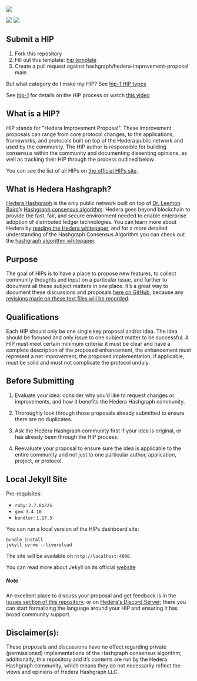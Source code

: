 ![](./assets/hedera_logo.png)

[![](https://img.shields.io/discord/373889138199494658)](https://discord.com/channels/373889138199494658/813488589773471774)
[![](https://img.shields.io/badge/view-published-blue)](https://hips.hedera.com)

## Submit a HIP

1. Fork this repository
2. Fill out this template: [hip template](hip-0000-template.md)
3. Create a pull request against hashgraph/hedera-improvement-proposal main

But what category do I make my HIP? See [hip-1 HIP types](HIP/hip-1.md#hip-types)

See [hip-1](HIP/hip-1.md) for details on the HIP process or watch [this video](https://www.youtube.com/watch?v=Gbk8EbtibA0)

## What is a HIP?

HIP stands for "Hedera Improvement Proposal". These improvement proposals can range from core protocol changes, to the applications, frameworks, and protocols built on top of the Hedera public network and used by the community. The HIP author is responsible for building consensus within the community and documenting dissenting opinions, as well as tracking their HIP through the process outlined below.

You can see the list of all HIPs on [the official HIPs site](https://hips.hedera.com).

## What is Hedera Hashgraph?

[Hedera Hashgraph](https://hedera.com) is the only public network built on top of [Dr. Leemon Baird](http://www.leemon.com/)’s [Hashgraph consensus algorithm](http://www.leemon.com/papers/2016b.pdf). Hedera goes beyond blockchain to provide the fast, fair, and secure environment needed to enable enterprise adoption of distributed ledger technologies. You can learn more about Hedera by [reading the Hedera whitepaper](https://hedera.com/whitepaper), and for a more detailed understanding of the Hashgraph Consensus Algorithm you can check out the [hashgraph algorithm whitepaper](http://www.leemon.com/papers/2016b.pdf).

## Purpose

The goal of HIPs is to have a place to propose new features, to collect community thoughts and input on a particular issue, and further to document all these subject matters in one place. It’s a great way to document these discussions and proposals [here on GitHub](https://github.com/hashgraph/hedera-improvement-proposal), because any [revisions made on these text files will be recorded](https://github.com/hashgraph/hedera-improvement-proposal/commits/master).

## Qualifications

Each HIP should only be one single key proposal and/or idea. The idea should be focused and only issue to one subject matter to be successful. A HIP must meet certain minimum criteria: it must be clear and have a complete description of the proposed enhancement, the enhancement must represent a net improvement, the proposed implementation, if applicable, must be solid and must not complicate the protocol unduly.

## Before Submitting

1. Evaluate your idea: consider why you’d like to request changes or improvements, and how it benefits the Hedera Hashgraph community.

2. Thoroughly look through those proposals already submitted to ensure there are no duplicates.

3. Ask the Hedera Hashgraph community first if your idea is original, or has already been through the HIP process.

4. Reevaluate your proposal to ensure sure the idea is applicable to the entire community and not just to one particular author, application, project, or protocol.

## Local Jekyll Site

Pre-requisites:

- `ruby`: `2.7.8p225`
- `gem`: `3.4.10`
- `bundler`: `1.17.3`

You can run a local version of the HIPs dashboard site:

```shell
bundle install
jekyll serve --livereload
```

The site will be available on `http://localhost:4000`.

You can read more about Jekyll on its official [website](https://jekyllrb.com/)

##### Note

An excellent place to discuss your proposal and get feedback is in the [issues section of this repository](https://github.com/hashgraph/hip/issues), or on [Hedera's Discord Server](https://hedera.com/discord); there you can start formalizing the language around your HIP and ensuring it has broad community support.

## Disclaimer(s):

These proposals and discussions have no effect regarding private (permissioned) implementations of the Hashgraph consensus algorithm; additionally, this repository and it’s contents are run by the Hedera Hashgraph community, which means they do not necessarily reflect the views and opinions of Hedera Hashgraph LLC.
